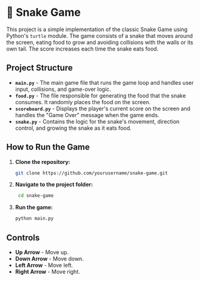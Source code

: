 # 🐍 Snake Game

This project is a simple implementation of the classic Snake Game using Python's `turtle` module. The game consists of a snake that moves around the screen, eating food to grow and avoiding collisions with the walls or its own tail. The score increases each time the snake eats food.

## Project Structure

* **`main.py`** - The main game file that runs the game loop and handles user input, collisions, and game-over logic.
* **`food.py`** - The file responsible for generating the food that the snake consumes. It randomly places the food on the screen.
* **`scoreboard.py`** - Displays the player's current score on the screen and handles the "Game Over" message when the game ends.
* **`snake.py`** - Contains the logic for the snake's movement, direction control, and growing the snake as it eats food.

## How to Run the Game

1. **Clone the repository:**
   ```bash
   git clone https://github.com/yourusername/snake-game.git
   ```

2. **Navigate to the project folder:**
     ```bash
      cd snake-game
      ```

3. **Run the game:**
   ```bash
   python main.py
   ```

## Controls

* **Up Arrow** - Move up.
* **Down Arrow** - Move down.
* **Left Arrow** - Move left.
* **Right Arrow** - Move right.
